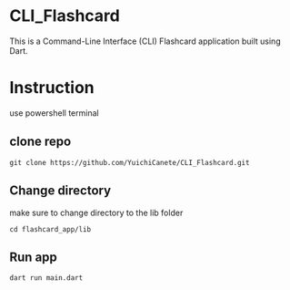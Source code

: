 # CLI_Flashcard

This is a Command-Line Interface (CLI) Flashcard application built using Dart. 

# Instruction

use powershell terminal

## clone repo

``` git clone https://github.com/YuichiCanete/CLI_Flashcard.git ```

## Change directory

make sure to change directory to the lib folder

``` cd flashcard_app/lib ```

## Run app

``` dart run main.dart ```




